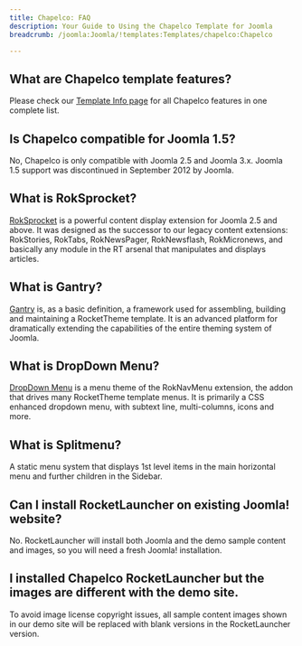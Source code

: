 ```yaml
---
title: Chapelco: FAQ
description: Your Guide to Using the Chapelco Template for Joomla
breadcrumb: /joomla:Joomla/!templates:Templates/chapelco:Chapelco

---
```


What are Chapelco template features?
-----
Please check our [Template Info page][features] for all Chapelco features in one complete list.

Is Chapelco compatible for Joomla 1.5?
-----
No, Chapelco is only compatible with Joomla 2.5 and Joomla 3.x. Joomla 1.5 support was discontinued in September 2012 by Joomla.

What is RokSprocket?
-----
[RokSprocket][roksprocket] is a powerful content display extension for Joomla 2.5 and above. It was designed as the successor to our legacy content extensions: RokStories, RokTabs, RokNewsPager, RokNewsflash, RokMicronews, and basically any module in the RT arsenal that manipulates and displays articles.

What is Gantry?
-----
[Gantry][gantry] is, as a basic definition, a framework used for assembling, building and maintaining a RocketTheme template. It is an advanced platform for dramatically extending the capabilities of the entire theming system of Joomla.

What is DropDown Menu?
-----
[DropDown Menu][dropdown] is a menu theme of the RokNavMenu extension, the addon that drives many RocketTheme template menus. It is primarily a CSS enhanced dropdown menu, with subtext line, multi-columns, icons and more.

What is Splitmenu?
-----
A static menu system that displays 1st level items in the main horizontal menu and further children in the Sidebar.

Can I install RocketLauncher on existing Joomla! website?
-----
No. RocketLauncher will install both Joomla and the demo sample content and images, so you will need a fresh Joomla! installation.

I installed Chapelco RocketLauncher but the images are different with the demo site.
-----
To avoid image license copyright issues, all sample content images shown in our demo site will be replaced with blank versions in the RocketLauncher version.

[gantry]: http://gantry.org/
[features]: http://demo.rockettheme.com/joomla-templates/chapelco/features
[font]: http://www.fontsquirrel.com/fonts/ubuntu
[forum]: http://www.rockettheme.com/forum/joomla-template-chapelco
[roksprocket]: http://www.rockettheme.com/joomla/extensions/roksprocket
[dropdown]: http://demo.rockettheme.com/joomla-templates/chapelco/features/menu-options
[splitmenu]: http://demo.rockettheme.com/joomla-templates/chapelco/features/menu-options
[extensions]: http://demo.rockettheme.com/joomla-templates/chapelco/features/extensions
